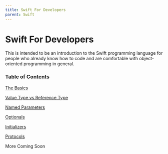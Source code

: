 ```yaml
---
title: Swift For Developers
parent: Swift
---
```

# Swift For Developers

This is intended to be an introduction to the Swift programming language for people who already know how to code and are comfortable with object-oriented programming in general.

### Table of Contents

[The Basics](0-the-basics.md)

[Value Type vs Reference Type](1-struct-class.md)

[Named Parameters](2-named-parameters.md)

[Optionals](3-optionals.md)

[Initializers](4-initializers.md)

[Protocols](5-protocols.md)

More Coming Soon
